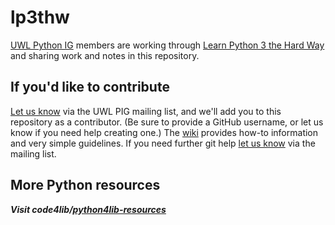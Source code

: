 # lp3thw
[UWL Python IG](https://github.com/uwl-python-ig) members are working through [Learn Python 3 the Hard Way](https://orbiscascade-washington.primo.exlibrisgroup.com/permalink/01ALLIANCE_UW/1juclfo/alma99323947822201451) and sharing work and notes in this repository.
## If you'd like to contribute 
[Let us know](mailto:uwlib_pig@u.washington.edu) via the UWL PIG mailing list, and we'll add you to this repository as a contributor. (Be sure to provide a GitHub username, or let us know if you need help creating one.) The [wiki](https://github.com/uwl-python-ig/lp3thw/wiki) provides how-to information and very simple guidelines. If you need further git help [let us know](mailto:uwlib_pig@u.washington.edu) via the mailing list.
## More Python resources
***Visit code4lib/[python4lib-resources](https://github.com/code4lib/python4lib-resources)***

